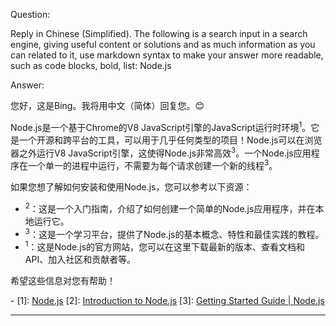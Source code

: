 Question:

Reply in Chinese (Simplified).
The following is a search input in a search engine, giving useful content or solutions and as much information as you can related to it, use markdown syntax to make your answer more readable, such as code blocks, bold, list:
Node.js

Answer:

您好，这是Bing。我将用中文（简体）回复您。😊

Node.js是一个基于Chrome的V8 JavaScript引擎的JavaScript运行时环境<sup>1</sup>。它是一个开源和跨平台的工具，可以用于几乎任何类型的项目！Node.js可以在浏览器之外运行V8 JavaScript引擎，这使得Node.js非常高效<sup>3</sup>。一个Node.js应用程序在一个单一的进程中运行，不需要为每个请求创建一个新的线程<sup>3</sup>。

如果您想了解如何安装和使用Node.js，您可以参考以下资源：

- <sup>2</sup>：这是一个入门指南，介绍了如何创建一个简单的Node.js应用程序，并在本地运行它。
- <sup>3</sup>：这是一个学习平台，提供了Node.js的基本概念、特性和最佳实践的教程。
- <sup>1</sup>：这是Node.js的官方网站，您可以在这里下载最新的版本、查看文档和API、加入社区和贡献者等。

希望这些信息对您有帮助！

\-
\[1]: [Node.js](https://nodejs.org/en)
\[2]: [Introduction to Node.js](https://nodejs.dev/en/learn/)
\[3]: [Getting Started Guide | Node.js](https://nodejs.org/en/docs/guides/getting-started-guide)

<hr/>

